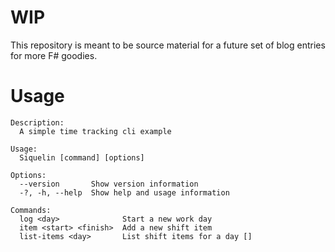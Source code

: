 # WIP

This repository is meant to be source material for a future set of blog entries for more F# goodies.

# Usage

```
Description:
  A simple time tracking cli example

Usage:
  Siquelin [command] [options]

Options:
  --version       Show version information
  -?, -h, --help  Show help and usage information

Commands:
  log <day>              Start a new work day
  item <start> <finish>  Add a new shift item
  list-items <day>       List shift items for a day []
```
